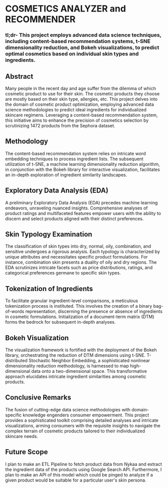 # COSMETICS ANALYZER and RECOMMENDER

### tl;dr- This project employs advanced data science techniques, including content-based recommendation systems, t-SNE dimensionality reduction, and Bokeh visualizations, to predict optimal cosmetics based on individual skin types and ingredients.

## Abstract

Many people in the recent day and age suffer from the dilemma of which cosmetic product to use for their skin. The cosmetic products they choose are mostly based on their skin type, allergies, etc. This project delves into the domain of cosmetic product optimization, employing advanced data science methodologies to predict ideal ingredients for individualized skincare regimens. Leveraging a content-based recommendation system, this initiative aims to enhance the precision of cosmetics selection by scrutinizing 1472 products from the Sephora dataset.

## Methodology

The content-based recommendation system relies on intricate word embedding techniques to process ingredient lists. The subsequent utilization of t-SNE, a machine learning dimensionality reduction algorithm, in conjunction with the Bokeh library for interactive visualization, facilitates an in-depth exploration of ingredient similarity landscapes.

## Exploratory Data Analysis (EDA)

A preliminary Exploratory Data Analysis (EDA) precedes machine learning endeavors, unraveling nuanced insights. Comprehensive analyses of product ratings and multifaceted features empower users with the ability to discern and select products aligned with their distinct preferences.

## Skin Typology Examination

The classification of skin types into dry, normal, oily, combination, and sensitive undergoes a rigorous analysis. Each typology is characterized by unique attributes and necessitates specific product formulations. For instance, combination skin presents a duality of oily and dry regions. The EDA scrutinizes intricate facets such as price distributions, ratings, and categorical preferences germane to specific skin types.

## Tokenization of Ingredients

To facilitate granular ingredient-level comparisons, a meticulous tokenization process is instituted. This involves the creation of a binary bag-of-words representation, discerning the presence or absence of ingredients in cosmetic formulations. Initialization of a document-term matrix (DTM) forms the bedrock for subsequent in-depth analyses.

## Bokeh Visualization

The visualization framework is fortified with the deployment of the Bokeh library, orchestrating the reduction of DTM dimensions using t-SNE. T-distributed Stochastic Neighbor Embedding, a sophisticated nonlinear dimensionality reduction methodology, is harnessed to map high-dimensional data onto a two-dimensional space. This transformative approach elucidates intricate ingredient similarities among cosmetic products.

## Conclusive Remarks

The fusion of cutting-edge data science methodologies with domain-specific knowledge engenders consumer empowerment. This project provides a sophisticated toolkit comprising detailed analyses and intricate visualizations, arming consumers with the requisite insights to navigate the complex terrain of cosmetic products tailored to their individualized skincare needs.

## Future Scope

I plan to make an ETL Pipeline to fetch product data from Nykaa and extract the ingredient data of the products using Google Search API. Furthermore, I plan to make an API of this model which could be pinged to analyze if a given product would be suitable for a particular user's skin persona.
